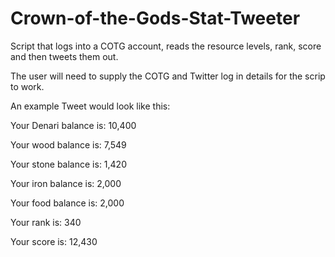 # Crown-of-the-Gods-Stat-Tweeter
Script that logs into a COTG account, reads the resource levels, rank, score and then tweets them out.


The user will need to supply the COTG and Twitter log in details for the scrip to work. 


An example Tweet would look like this:

Your Denari balance is: 10,400

Your wood balance is: 7,549

Your stone balance is: 1,420

Your iron balance is: 2,000

Your food balance is: 2,000

Your rank is: 340

Your score is: 12,430
